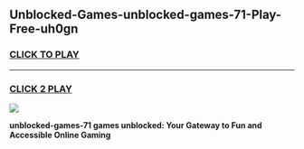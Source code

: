 
## Unblocked-Games-unblocked-games-71-Play-Free-uh0gn
<h3>
<a href="https://premium76.site?title=unblocked-games-71&ref=10A">CLICK TO PLAY</a></h3>
<hr>

<h3>
<a href="https://premium76.site?title=unblocked-games-71&ref=10A">CLICK 2 PLAY</a>
  
</h3>

<a href="https://premium76.site?title=unblocked-games-71&ref=10A"><img src="https://clearcache.store/games.png"></a>


**unblocked-games-71 games unblocked: Your Gateway to Fun and Accessible Online Gaming**
